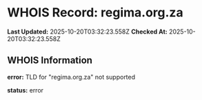 # WHOIS Record: regima.org.za

**Last Updated:** 2025-10-20T03:32:23.558Z
**Checked At:** 2025-10-20T03:32:23.558Z

## WHOIS Information

**error:** TLD for "regima.org.za" not supported

**status:** error

